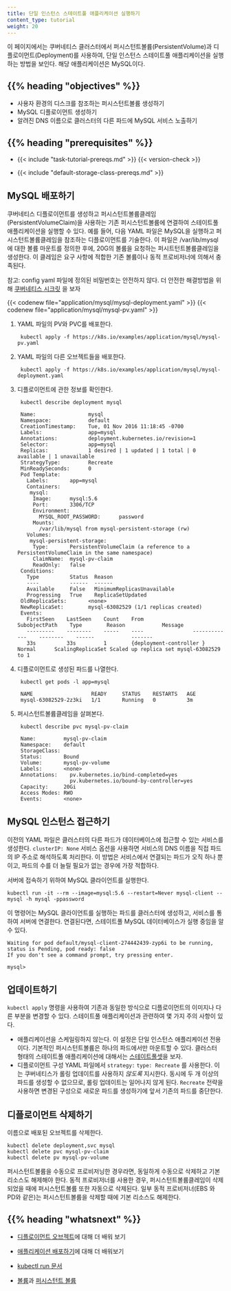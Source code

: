```yaml
---
title: 단일 인스턴스 스테이트풀 애플리케이션 실행하기
content_type: tutorial
weight: 20
---
```


<!-- overview -->

이 페이지에서는 쿠버네티스 클러스터에서 퍼시스턴트볼륨(PersistentVolume)과 디플로이먼트(Deployment)를
사용하여, 단일 인스턴스 스테이트풀 애플리케이션을 실행하는 방법을 보인다.
해당 애플리케이션은 MySQL이다.




## {{% heading "objectives" %}}


* 사용자 환경의 디스크를 참조하는 퍼시스턴트볼륨 생성하기
* MySQL 디플로이먼트 생성하기
* 알려진 DNS 이름으로 클러스터의 다른 파드에 MySQL 서비스 노출하기




## {{% heading "prerequisites" %}}

* {{< include "task-tutorial-prereqs.md" >}} {{< version-check >}}

* {{< include "default-storage-class-prereqs.md" >}}





<!-- lessoncontent -->

## MySQL 배포하기

쿠버네티스 디플로이먼트를 생성하고 퍼시스턴트볼륨클레임(PersistentVolumeClaim)을
사용하는 기존 퍼시스턴트볼륨에 연결하여 스테이트풀
애플리케이션을 실행할 수 있다. 예를 들어, 다음 YAML 파일은
MySQL을 실행하고 퍼시스턴트볼륨클레임을 참조하는 디플로이먼트를 기술한다.
이 파일은 /var/lib/mysql에 대한 볼륨 마운트를 정의한 후에,
20G의 볼륨을 요청하는 퍼시트턴트볼륨클레임을 생성한다.
이 클레임은 요구 사항에 적합한 기존 볼륨이나
동적 프로비저너에 의해서 충족된다.

참고: config yaml 파일에 정의된 비밀번호는 안전하지 않다. 더 안전한 해결방법을 위해 
[쿠버네티스 시크릿](/ko/docs/concepts/configuration/secret/)
을 보자

{{< codenew file="application/mysql/mysql-deployment.yaml" >}}
{{< codenew file="application/mysql/mysql-pv.yaml" >}}

1. YAML 파일의 PV와 PVC를 배포한다.

        kubectl apply -f https://k8s.io/examples/application/mysql/mysql-pv.yaml

1. YAML 파일의 다른 오브젝트들을 배포한다.

        kubectl apply -f https://k8s.io/examples/application/mysql/mysql-deployment.yaml

1. 디플로이먼트에 관한 정보를 확인한다.

        kubectl describe deployment mysql

        Name:                 mysql
        Namespace:            default
        CreationTimestamp:    Tue, 01 Nov 2016 11:18:45 -0700
        Labels:               app=mysql
        Annotations:          deployment.kubernetes.io/revision=1
        Selector:             app=mysql
        Replicas:             1 desired | 1 updated | 1 total | 0 available | 1 unavailable
        StrategyType:         Recreate
        MinReadySeconds:      0
        Pod Template:
          Labels:       app=mysql
          Containers:
           mysql:
            Image:      mysql:5.6
            Port:       3306/TCP
            Environment:
              MYSQL_ROOT_PASSWORD:      password
            Mounts:
              /var/lib/mysql from mysql-persistent-storage (rw)
          Volumes:
           mysql-persistent-storage:
            Type:       PersistentVolumeClaim (a reference to a PersistentVolumeClaim in the same namespace)
            ClaimName:  mysql-pv-claim
            ReadOnly:   false
        Conditions:
          Type          Status  Reason
          ----          ------  ------
          Available     False   MinimumReplicasUnavailable
          Progressing   True    ReplicaSetUpdated
        OldReplicaSets:       <none>
        NewReplicaSet:        mysql-63082529 (1/1 replicas created)
        Events:
          FirstSeen    LastSeen    Count    From                SubobjectPath    Type        Reason            Message
          ---------    --------    -----    ----                -------------    --------    ------            -------
          33s          33s         1        {deployment-controller }             Normal      ScalingReplicaSet Scaled up replica set mysql-63082529 to 1

1. 디플로이먼트로 생성된 파드를 나열한다.

        kubectl get pods -l app=mysql

        NAME                   READY     STATUS    RESTARTS   AGE
        mysql-63082529-2z3ki   1/1       Running   0          3m

1. 퍼시스턴트볼륨클레임을 살펴본다.

        kubectl describe pvc mysql-pv-claim

        Name:         mysql-pv-claim
        Namespace:    default
        StorageClass:
        Status:       Bound
        Volume:       mysql-pv-volume
        Labels:       <none>
        Annotations:    pv.kubernetes.io/bind-completed=yes
                        pv.kubernetes.io/bound-by-controller=yes
        Capacity:     20Gi
        Access Modes: RWO
        Events:       <none>

## MySQL 인스턴스 접근하기

이전의 YAML 파일은 클러스터의 다른 파드가 데이터베이스에
접근할 수 있는 서비스를 생성한다. `clusterIP: None`
서비스 옵션을 사용하면 서비스의 DNS 이름을 직접 파드의 IP 주소로
해석하도록 처리한다. 이 방법은 서비스에서 연결되는 파드가 오직 하나 뿐이고,
파드의 수를 더 늘릴 필요가 없는 경우에 가장 적합하다.

서버에 접속하기 위하여 MySQL 클라이언트를 실행한다.

```
kubectl run -it --rm --image=mysql:5.6 --restart=Never mysql-client -- mysql -h mysql -ppassword
```

이 명령어는 MySQL 클라이언트를 실행하는 파드를 클러스터에 생성하고,
서비스를 통하여 서버에 연결한다. 연결된다면, 스테이트풀
MySQL 데이터베이스가 실행 중임을 알 수 있다.

```
Waiting for pod default/mysql-client-274442439-zyp6i to be running, status is Pending, pod ready: false
If you don't see a command prompt, try pressing enter.

mysql>
```

## 업데이트하기

`kubectl apply` 명령을 사용하여 기존과 동일한 방식으로 디플로이먼트의
이미지나 다른 부분을 변경할 수 있다. 스테이트풀 애플리케이션과 관련하여 몇 가지
주의 사항이 있다.

* 애플리케이션을 스케일링하지 않는다. 이 설정은 단일 인스턴스 애플리케이션 전용이다.
  기본적인 퍼시스턴트볼륨은 하나의 파드에서만 마운트할 수 있다.
  클러스터 형태의 스테이트풀 애플리케이션에 대해서는
  [스테이트풀셋](/ko/docs/concepts/workloads/controllers/statefulset/)을 보자.
* 디플로이먼트 구성 YAML 파일에서 `strategy:`
  `type: Recreate` 를 사용한다. 이는 쿠버네티스가
  롤링 업데이트를 사용하지 _않도록_ 지시한다. 동시에 두 개 이상의 파드를 생성할
  수 없으므로, 롤링 업데이트는 일어나지 않게 된다. `Recreate` 전략을 사용하면
  변경된 구성으로 새로운 파드를 생성하기에 앞서 기존의 파드를 중단한다.

## 디플로이먼트 삭제하기

이름으로 배포된 오브젝트를 삭제한다.

```
kubectl delete deployment,svc mysql
kubectl delete pvc mysql-pv-claim
kubectl delete pv mysql-pv-volume
```

퍼시스턴트볼륨을 수동으로 프로비저닝한 경우라면,
동일하게 수동으로 삭제하고 기본 리소스도 해제해야 한다.
동적 프로비저너를 사용한 경우, 퍼시스턴트볼륨클레임이
삭제되었을 때에 퍼시스턴트볼륨 또한 자동으로 삭제된다.
일부 동적 프로비저너(EBS 와 PD와 같은)는
퍼시스턴트볼륨을 삭제할 때에 기본 리소스도 해제한다.




## {{% heading "whatsnext" %}}


* [디플로이먼트 오브젝트](/ko/docs/concepts/workloads/controllers/deployment/)에 대해 더 배워 보기

* [애플리케이션 배포하기](/docs/tasks/run-application/run-stateless-application-deployment/)에 대해 더 배워보기

* [kubectl run 문서](/docs/reference/generated/kubectl/kubectl-commands/#run)

* [볼륨](/ko/docs/concepts/storage/volumes/)과 [퍼시스턴트 볼륨](/ko/docs/concepts/storage/persistent-volumes/)
